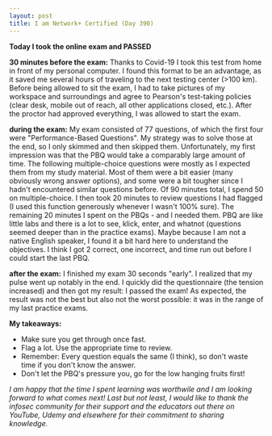 ```yaml
---
layout: post
title: I am Network+ Certified (Day 390)
---
```


**Today I took the online exam and PASSED**

__30 minutes before the exam:__ Thanks to Covid-19 I took this test from home in front of my personal computer. I found this format to be an advantage, as it saved me several hours of traveling to the next testing center (>100 km). Before being allowed to sit the exam, I had to take pictures of my workspace and surroundings and agree to Pearson's test-taking policies (clear desk, mobile out of reach, all other applications closed, etc.). After the proctor had approved everything, I was allowed to start the exam.

__during the exam:__ My exam consisted of 77 questions, of which the first four were "Performance-Based Questions". My strategy was to solve those at the end, so I only skimmed and then skipped them. Unfortunately, my first impression was that the PBQ would take a comparably large amount of time. The following multiple-choice questions were mostly as I expected them from my study material. Most of them were a bit easier (many obviously wrong answer options), and some were a bit tougher since I hadn't encountered similar questions before. 
Of 90 minutes total, I spend 50 on multiple-choice. I then took 20 minutes to review questions I had flagged (I used this function generously whenever I wasn't 100% sure). 
The remaining 20 minutes I spent on the PBQs - and I needed them. PBQ are like little labs and there is a lot to see, klick, enter, and whatnot (questions seemed deeper than in the practice exams). Maybe because I am not a native English speaker, I found it a bit hard here to understand the objectives. I think I got 2 correct, one incorrect, and time run out before I could start the last PBQ. 

__after the exam:__ I finished my exam 30 seconds "early". I realized that my pulse went up notably in the end. I quickly did the questionnaire (the tension increased) and then got my result: I passed the exam! As expected, the result was not the best but also not the worst possible: it was in the range of my last practice exams.

__My takeaways:__ 

* Make sure you get through once fast.
* Flag a lot. Use the appropriate time to review.
* Remember: Every question equals the same (I think), so don't waste time if you don't know the answer.
* Don't let the PBQ's pressure you, go for the low hanging fruits first!


_I am happy that the time I spent learning was worthwile and I am looking forward to what comes next! Last but not least, I would like to thank the infosec community for their support and the educators out there on YouTube, Udemy and elsewhere for their commitment to sharing knowledge._